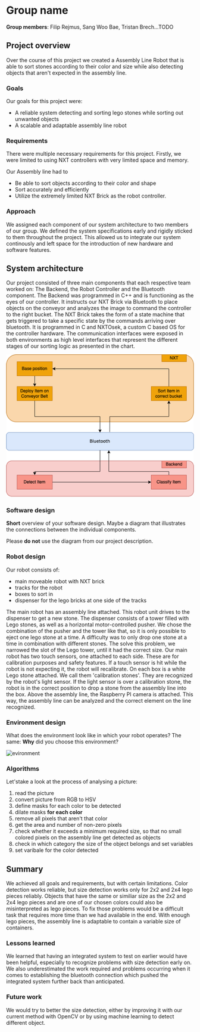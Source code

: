 # Group name
**Group members**: Filip Rejmus, Sang Woo Bae, Tristan Brech...TODO

## Project overview

Over the course of this project we created a Assembly Line Robot that is able to sort stones according to their color and size while also detecting objects that aren't expected in the assembly line.

### Goals

Our goals for this project were:

- A reliable system detecting and sorting lego stones while sorting out unwanted objects
- A scalable and adaptable assembly line robot


### Requirements
There were multiple necessary requirements for this project.
Firstly, we were limited to using NXT controllers with very limited space and memory.

Our Assembly line had to

- Be able to sort objects according to their color and shape
- Sort accurately and efficiently
- Utilize the extremely limited NXT Brick as the robot controller.

### Approach

We assigned each component of our system architecture to two members of our group.
We defined the system specifications early and rigidly sticked to them throughout the project.
This allowed us to integrate our system continously and left space for the introduction of new hardware and software features.

## System architecture
Our project consisted of three main components that each respective team worked on: The Backend, the Robot Controller and the Bluetooth component. The Backend was programmed in C++ and is functioning as the eyes of our controller. It instructs our NXT Brick via Bluetooth to place objects on the conveyor and analyzes the image to command the controller to the right bucket. The NXT Brick takes the form of a state machine that gets triggered to take a specific state by the commands arriving over bluetooth. It is programmed in C and NXTOsek, a custom C based OS for the controller hardware. The communication interfaces were exposed in both environments as high level interfaces that represent the different stages of our sorting logic as presented in the chart.

![diagram](./images/softwarechart.png)

### Software design
**Short** overview of your software design. Maybe a diagram that illustrates the connections between the individual components. 

Please **do not** use the diagram from our project description.



### Robot design

Our robot consists of:
- main moveable robot with NXT brick
- tracks for the robot
- boxes to sort in 
- dispenser for the lego bricks at one side of the tracks

The main robot has an assembly line attached. This robot unit drives to the dispenser to get a new stone.
The dispenser consists of a tower filled with Lego stones, as well as a horizontal motor-controlled pusher.
We chose the combination of the pusher and the tower like that, so it is only possible to eject one lego stone at a time. A difficulty was to only drop one stone at a time in combination with different stones. The solve this problem, we narrowed the slot of the Lego tower, until it had the correct size.
Our main robot has two touch sensors, one attached to each side. These are for calibration purposes and safety features. If a touch sensor is hit while the robot is not expecting it, the robot will recalibrate.
On each box is a white Lego stone attached. We call them 'calibration stones'. They are recognized by the robot's light sensor. If the light sensor is over a calibration stone, the robot is in the correct position to drop a stone from the assembly line into the box.
Above the assembly line, the Raspberry PI camera is attached. This way, the assembly line can be analyzed and the correct element on the line recognized.


### Environment design
What does the environment look like in which your robot operates? 
The same: **Why** did you choose this environment?

![evironment](./images/environment.png)

### Algorithms
Let'stake a look at the process of analysing a picture:

1. read the picture
1. convert picture from RGB to HSV
1. define masks for each color to be detected
1. dilate masks
 **for each color**
1. remove all pixels that aren't that color
1. get the area and number of non-zero pixels
1. check whether it exceeds a minimum required size, so that no small colored pixels on the assembly line get detected as objects
1. check in which category the size of the object belongs and set variables
1. set varibale for the color detected 

## Summary
We achieved all goals and requirements, but with certain limitations. Color detection works reliable, but size detection works only for 2x2 and 2x4 lego pieces reliably. Objects that have the same or similiar size as the 2x2 and 2x4 lego pieces and are one of our chosen colors could also be misinterpreted as lego pieces. To fix those problems would be a difficult task that requires more time than we had available in the end. With enough lego pieces, the assembly line is adaptable to contain a variable size of containers.

### Lessons learned
We learned that having an integrated system to test on earlier would have been helpful, especially to recognize problems with size detection early on. We also underestimated the work required and problems occurring when it comes to establishing the bluetooth connection which pushed the integrated system further back than anticipated.

### Future work
We would try to better the size detection, either by improving it with our current method with OpenCV or by using machine learning to detect different object.




